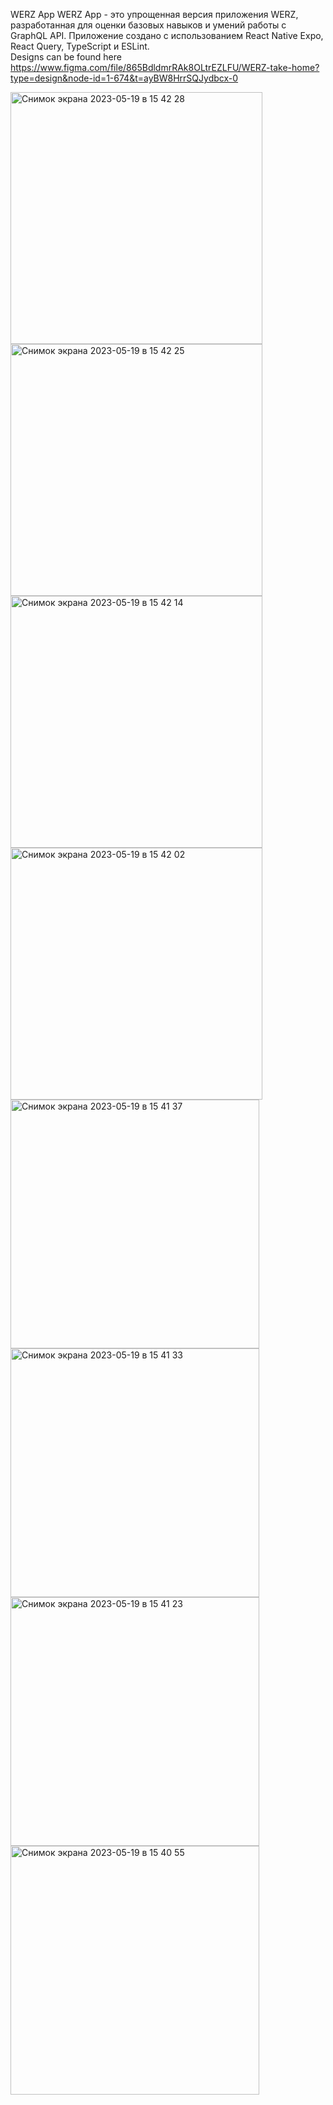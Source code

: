 WERZ App
WERZ App - это упрощенная версия приложения WERZ, разработанная для оценки базовых навыков и умений работы с GraphQL API. Приложение создано с использованием React Native Expo, React Query, TypeScript и ESLint.  
Designs can be found here https://www.figma.com/file/865BdldmrRAk8OLtrEZLFU/WERZ-take-home?type=design&node-id=1-674&t=ayBW8HrrSQJydbcx-0

<img width="403" alt="Снимок экрана 2023-05-19 в 15 42 28" src="https://github.com/antonhayabysa/WERZ-App-GraphQL-RN/assets/83969662/564a2233-717f-42e7-abd4-5618a9ec031e">
<img width="403" alt="Снимок экрана 2023-05-19 в 15 42 25" src="https://github.com/antonhayabysa/WERZ-App-GraphQL-RN/assets/83969662/780dd6ee-3d77-4901-93a6-14e526179553">
<img width="403" alt="Снимок экрана 2023-05-19 в 15 42 14" src="https://github.com/antonhayabysa/WERZ-App-GraphQL-RN/assets/83969662/910d837a-7a0a-4469-ae73-6bda32e5abb4">
<img width="403" alt="Снимок экрана 2023-05-19 в 15 42 02" src="https://github.com/antonhayabysa/WERZ-App-GraphQL-RN/assets/83969662/905c39b7-ba21-4420-a0e0-5a6609afc446">
<img width="398" alt="Снимок экрана 2023-05-19 в 15 41 37" src="https://github.com/antonhayabysa/WERZ-App-GraphQL-RN/assets/83969662/b2d8d2e8-7d84-43c4-a5f0-3b57a40e6397">
<img width="398" alt="Снимок экрана 2023-05-19 в 15 41 33" src="https://github.com/antonhayabysa/WERZ-App-GraphQL-RN/assets/83969662/a83b1a3b-e5c8-4e41-9a5b-90a71ced772a">
<img width="398" alt="Снимок экрана 2023-05-19 в 15 41 23" src="https://github.com/antonhayabysa/WERZ-App-GraphQL-RN/assets/83969662/fb4d3dc0-4976-4eaf-bd8f-657f05017a57">
<img width="398" alt="Снимок экрана 2023-05-19 в 15 40 55" src="https://github.com/antonhayabysa/WERZ-App-GraphQL-RN/assets/83969662/fa9dd605-e6be-462f-8e24-fa5de37ce66a">
